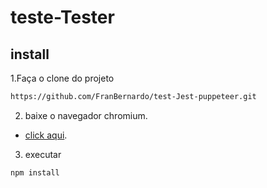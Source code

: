 # teste-Tester

## install
1.Faça o clone do projeto 
```sh
https://github.com/FranBernardo/test-Jest-puppeteer.git
```
2. baixe o navegador chromium.
- [click aqui](https://www.chromium.org/getting-involved/download-chromium).
3. executar
```sh
npm install
```

